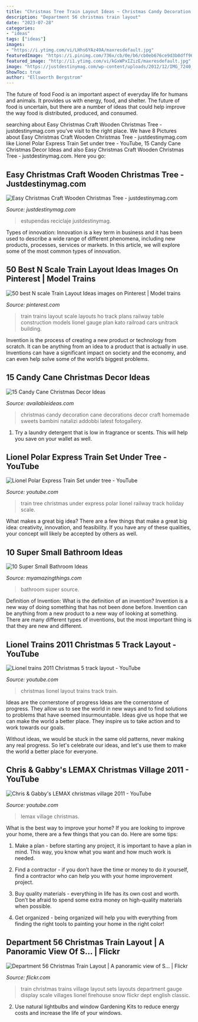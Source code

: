 ```yaml
---
title: "Christmas Tree Train Layout Ideas ~ Christmas Candy Decoration Cane Decorations Decor Craft Homemade Sweets Bambini Natalizi Addobbi Latest Fotogallery"
description: "Department 56 christmas train layout"
date: "2023-07-28"
categories:
- "ideas"
tags: ["ideas"]
images:
- "https://i.ytimg.com/vi/LHhs6YAz49A/maxresdefault.jpg"
featuredImage: "https://i.pinimg.com/736x/cb/0e/b6/cb0eb676ce9d3b0dff96b0035bb1433f.jpg"
featured_image: "http://i1.ytimg.com/vi/kGxWPxIZizE/maxresdefault.jpg"
image: "https://justdestinymag.com/wp-content/uploads/2012/12/IMG_7240_thumb.jpg"
ShowToc: true
author: "Ellsworth Bergstrom"
---
```



The future of food
Food is an important aspect of everyday life for humans and animals. It provides us with energy, food, and shelter. The future of food is uncertain, but there are a number of ideas that could help improve the way food is distributed, produced, and consumed.

	

		
searching about Easy Christmas Craft Wooden Christmas Tree - justdestinymag.com you've visit to the right place. We have 8 Pictures about Easy Christmas Craft Wooden Christmas Tree - justdestinymag.com like Lionel Polar Express Train Set under tree - YouTube, 15 Candy Cane Christmas Decor Ideas and also Easy Christmas Craft Wooden Christmas Tree - justdestinymag.com. Here you go:
		
    
## Easy Christmas Craft Wooden Christmas Tree - Justdestinymag.com

<img loading=lazy src="https://justdestinymag.com/wp-content/uploads/2012/12/IMG_7240_thumb.jpg" onerror="this.onerror=null;this.src='https://tse2.mm.bing.net/th?id=OIP.m53nrsDW7EhCYsO9K82iIAHaLH&amp;pid=15.1';" alt="Easy Christmas Craft Wooden Christmas Tree - justdestinymag.com">

_Source: justdestinymag.com_

>estupendas reciclaje justdestinymag. 

	

Types of innovation:
Innovation is a key term in business and it has been used to describe a wide range of different phenomena, including new products, processes, services or markets. In this article, we will explore some of the most common types of innovation.

    
## 50 Best N Scale Train Layout Ideas Images On Pinterest | Model Trains

<img loading=lazy src="https://i.pinimg.com/736x/cb/0e/b6/cb0eb676ce9d3b0dff96b0035bb1433f.jpg" onerror="this.onerror=null;this.src='https://tse3.mm.bing.net/th?id=OIP.EfqgoJnUcVfq8vAOr4zB8QHaJ4&amp;pid=15.1';" alt="50 best N scale Train Layout Ideas images on Pinterest | Model trains">

_Source: pinterest.com_

>train trains layout scale layouts ho track plans railway table construction models lionel gauge plan kato railroad cars unitrack building. 

	

Invention is the process of creating a new product or technology from scratch. It can be anything from an idea to a product that is actually in use. Inventions can have a significant impact on society and the economy, and can even help solve some of the world’s biggest problems.

    
## 15 Candy Cane Christmas Decor Ideas

<img loading=lazy src="https://www.availableideas.com/wp-content/uploads/2015/09/Homemade-Christmas-Decorations-with-candy-cane-christmas-sweets.jpg" onerror="this.onerror=null;this.src='https://tse3.mm.bing.net/th?id=OIP.PdvpF7do-rjnnOYIPRJ82AHaLH&amp;pid=15.1';" alt="15 Candy Cane Christmas Decor Ideas">

_Source: availableideas.com_

>christmas candy decoration cane decorations decor craft homemade sweets bambini natalizi addobbi latest fotogallery. 

	

1. Try a laundry detergent that is low in fragrance or scents. This will help you save on your wallet as well.

    
## Lionel Polar Express Train Set Under Tree - YouTube

<img loading=lazy src="https://i.ytimg.com/vi/LHhs6YAz49A/maxresdefault.jpg" onerror="this.onerror=null;this.src='https://tse3.mm.bing.net/th?id=OIP.gWKeUoPB_Nq4I-kpYyJKBAHaEK&amp;pid=15.1';" alt="Lionel Polar Express Train Set under tree - YouTube">

_Source: youtube.com_

>train tree christmas under express polar lionel railway track holiday scale. 

	

What makes a great big idea?
There are a few things that make a great big idea: creativity, innovation, and feasibility. If you have any of these qualities, your concept will likely be accepted by others as well.

    
## 10 Super Small Bathroom Ideas

<img loading=lazy src="http://myamazingthings.com/wp-content/uploads/2016/11/bathroom2.jpg" onerror="this.onerror=null;this.src='https://tse2.mm.bing.net/th?id=OIP.lqV7ZpwMZd7LYVchCPodBAHaJ3&amp;pid=15.1';" alt="10 Super Small Bathroom Ideas">

_Source: myamazingthings.com_

>bathroom super source. 

	

Definition of Invention: What is the definition of an invention?
Invention is a new way of doing something that has not been done before. Invention can be anything from a new product to a new way of looking at something. There are many different types of inventions, but the most important thing is that they are new and different.

    
## Lionel Trains 2011 Christmas 5 Track Layout - YouTube

<img loading=lazy src="https://i.ytimg.com/vi/uR8vCgvIi3A/maxresdefault.jpg" onerror="this.onerror=null;this.src='https://tse2.mm.bing.net/th?id=OIP.VftIGpJVMImJo4kEKYCgZwHaEK&amp;pid=15.1';" alt="Lionel trains 2011 Christmas 5 track layout - YouTube">

_Source: youtube.com_

>christmas lionel layout trains track train. 

	

Ideas are the cornerstone of progress
Ideas are the cornerstone of progress. They allow us to see the world in new ways and to find solutions to problems that have seemed insurmountable.
Ideas give us hope that we can make the world a better place. They inspire us to take action and to work towards our goals.

Without ideas, we would be stuck in the same old patterns, never making any real progress. So let's celebrate our ideas, and let's use them to make the world a better place for everyone.

    
## Chris &amp; Gabby&#039;s LEMAX Christmas Village 2011 - YouTube

<img loading=lazy src="http://i1.ytimg.com/vi/kGxWPxIZizE/maxresdefault.jpg" onerror="this.onerror=null;this.src='https://tse3.mm.bing.net/th?id=OIP.6e9iozQVOB9zPrS6W-OyZQHaEK&amp;pid=15.1';" alt="Chris &amp; Gabby&#039;s LEMAX christmas village 2011 - YouTube">

_Source: youtube.com_

>lemax village christmas. 

	

What is the best way to improve your home?
If you are looking to improve your home, there are a few things that you can do. Here are some tips:
1. Make a plan - before starting any project, it is important to have a plan in mind. This way, you know what you want and how much work is needed.

2. Find a contractor - if you don’t have the time or money to do it yourself, find a contractor who can help you with your home improvement project.

3. Buy quality materials - everything in life has its own cost and worth. Don’t be afraid to spend some extra money on high-quality materials when possible.

4. Get organized - being organized will help you with everything from finding the right tools to painting your home in the right color!

    
## Department 56 Christmas Train Layout | A Panoramic View Of S… | Flickr

<img loading=lazy src="https://c1.staticflickr.com/3/2039/2097266572_bf3caa649d_b.jpg" onerror="this.onerror=null;this.src='https://tse2.mm.bing.net/th?id=OIP.jN1q101H5BNlc71jJRuabAHaE-&amp;pid=15.1';" alt="Department 56 Christmas Train Layout | A panoramic view of S… | Flickr">

_Source: flickr.com_

>train christmas trains village layout sets layouts department gauge display scale villages lionel firehouse snow flickr dept english classic. 

	

2. Use natural lightbulbs and window Gardening Kits to reduce energy costs and increase the life of your windows.

